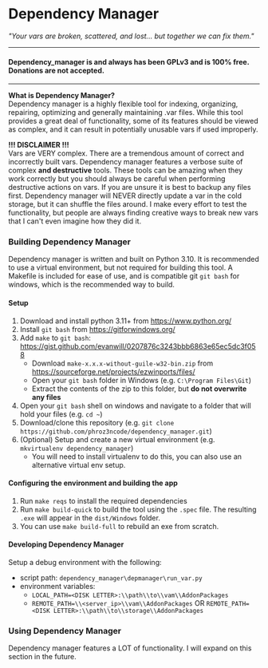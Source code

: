 # Dependency Manager
*"Your vars are broken, scattered, and lost... but together we can fix them."*
***
#### Dependency_manager is and always has been GPLv3 and is 100% free. Donations are not accepted.
***

**What is Dependency Manager?**  
Dependency manager is a highly flexible tool for indexing, organizing, repairing, optimizing and generally
maintaining .var files. While this tool provides a great deal of functionality, some of its features should
be viewed as complex, and it can result in potentially unusable vars if used improperly.

**!!! DISCLAIMER !!!**  
Vars are VERY complex. There are a tremendous amount of correct and incorrectly built vars. Dependency manager
features a verbose suite of complex **and destructive** tools. These tools can be amazing when they work correctly
but you should always be careful when performing destructive actions on vars. If you are unsure it is best to backup
any files first. Dependency manager will NEVER directly update a var in the cold storage, but it can shuffle the files
around. I make every effort to test the functionality, but people are always finding creative ways to break new vars
that I can't even imagine how they did it.

### Building Dependency Manager
Dependency manager is written and built on Python 3.10. It is recommended to use a virtual environment, but not
required for building this tool. A Makefile is included for ease of use, and is compatible git `git bash` for
windows, which is the recommended way to build.

#### Setup
1. Download and install python 3.11+ from https://www.python.org/
2. Install `git bash` from https://gitforwindows.org/
3. Add `make` to `git bash`: https://gist.github.com/evanwill/0207876c3243bbb6863e65ec5dc3f058
   * Download `make-x.x.x-without-guile-w32-bin.zip` from https://sourceforge.net/projects/ezwinports/files/
   * Open your `git bash` folder in Windows (e.g. `C:\Program Files\Git`)
   * Extract the contents of the zip to this folder, but **do not overwrite any files**
4. Open your `git bash` shell on windows and navigate to a folder that will hold your files (e.g. `cd ~`)
5. Download/clone this repository (e.g. `git clone https://github.com/phroz3ncode/dependency_manager.git`)
6. (Optional) Setup and create a new virtual environment (e.g. `mkvirtualenv dependency_manager`)
   * You will need to install virtualenv to do this, you can also use an alternative virtual env setup.

#### Configuring the environment and building the app
1. Run `make reqs` to install the required dependencies
2. Run `make build-quick` to build the tool using the `.spec` file. The resulting `.exe` will appear in the `dist/Windows` folder.
3. You can use `make build-full` to rebuild an exe from scratch.

#### Developing Dependency Manager
Setup a debug environment with the following:
- script path: `dependency_manager\depmanager\run_var.py`
- environment variables:
  - `LOCAL_PATH=<DISK LETTER>:\\path\\to\\vam\\AddonPackages`
  - `REMOTE_PATH=\\<server_ip>\\vam\\AddonPackages` OR `REMOTE_PATH=<DISK LETTER>:\\path\\to\\storage\\AddonPackages`

### Using Dependency Manager
Dependency manager features a LOT of functionality. I will expand on this section in the future.
